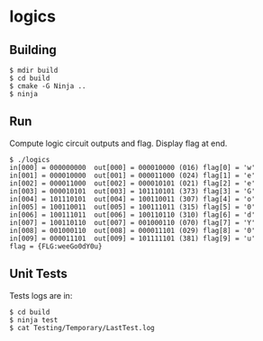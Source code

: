 # logics

## Building

``` 
$ mdir build
$ cd build
$ cmake -G Ninja ..
$ ninja
``` 

## Run

Compute logic circuit outputs and flag. Display flag at end.
```
$ ./logics
in[000] = 000000000  out[000] = 000010000 (016) flag[0] = 'w'
in[001] = 000010000  out[001] = 000011000 (024) flag[1] = 'e'
in[002] = 000011000  out[002] = 000010101 (021) flag[2] = 'e'
in[003] = 000010101  out[003] = 101110101 (373) flag[3] = 'G'
in[004] = 101110101  out[004] = 100110011 (307) flag[4] = 'o'
in[005] = 100110011  out[005] = 100111011 (315) flag[5] = '0'
in[006] = 100111011  out[006] = 100110110 (310) flag[6] = 'd'
in[007] = 100110110  out[007] = 001000110 (070) flag[7] = 'Y'
in[008] = 001000110  out[008] = 000011101 (029) flag[8] = '0'
in[009] = 000011101  out[009] = 101111101 (381) flag[9] = 'u'
flag = {FLG:weeGo0dY0u}
```

## Unit Tests
Tests logs are in:

```
$ cd build
$ ninja test
$ cat Testing/Temporary/LastTest.log
```
